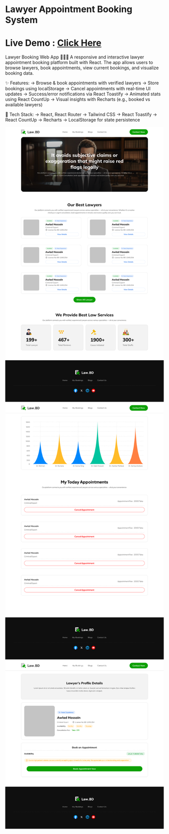 # Lawyer Appointment Booking System

# Live Demo : [Click Here](https://lawyer-appointment25.netlify.app/)

Lawyer Booking Web App 🧑‍⚖️📅
A responsive and interactive lawyer appointment booking platform built with React. The app allows users to browse lawyers, book appointments, view current bookings, and visualize booking data.

✨ Features:
-> Browse & book appointments with verified lawyers
-> Store bookings using localStorage
-> Cancel appointments with real-time UI updates
-> Success/error notifications via React Toastify
-> Animated stats using React CountUp
-> Visual insights with Recharts (e.g., booked vs available lawyers)

🔧 Tech Stack:
-> React, React Router
-> Tailwind CSS
-> React Toastify
-> React CountUp
-> Recharts
-> LocalStorage for state persistence

![Landing Page Design](public/assets/landingPage.png)  
![Lawyer Details](public/assets/LawyerDetails.png)  
![My-Appointment](public/assets/LawyerAppointment.png)
